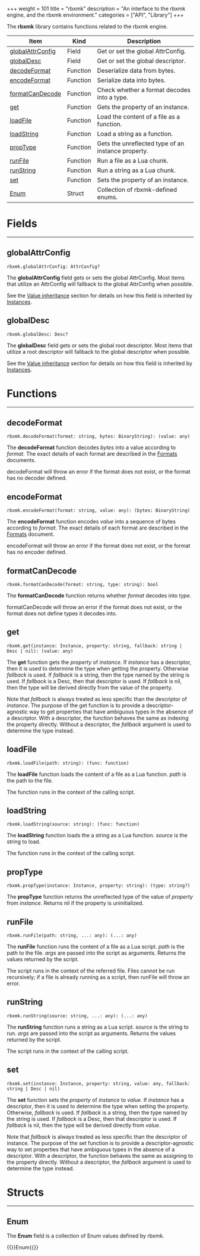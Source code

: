 +++
weight = 101
title = "rbxmk"
description = "An interface to the rbxmk engine, and the rbxmk environment."
categories = ["API", "Library"]
+++

The **rbxmk** library contains functions related to the rbxmk engine.

<div class="api-list one two">

| Item | Kind | Description |
| --- | --- | --- |
| [globalAttrConfig](#globalattrconfig) | Field | Get or set the global AttrConfig. |
| [globalDesc](#globaldesc) | Field | Get or set the global descriptor. |
| [decodeFormat](#decodeformat) | Function | Deserialize data from bytes. |
| [encodeFormat](#encodeformat) | Function | Serialize data into bytes. |
| [formatCanDecode](#formatcandecode) | Function | Check whether a format decodes into a type. |
| [get](#get) | Function | Gets the property of an instance. |
| [loadFile](#loadfile) | Function | Load the content of a file as a function. |
| [loadString](#loadstring) | Function | Load a string as a function. |
| [propType](#proptype) | Function | Gets the unreflected type of an instance property. |
| [runFile](#runfile) | Function | Run a file as a Lua chunk. |
| [runString](#runstring) | Function | Run a string as a Lua chunk. |
| [set](#set) | Function | Sets the property of an instance. |
| [Enum](enum) | Struct | Collection of rbxmk-defined enums. |

</div>

# Fields

----

## globalAttrConfig

 `rbxmk.globalAttrConfig: AttrConfig?`

The **globalAttrConfig** field gets or sets the global AttrConfig. Most
items that utilize an AttrConfig will fallback to the global AttrConfig when
possible.

See the [Value inheritance](README.md#user-content-value-inheritance)
section for details on how this field is inherited by [Instances](/api/types/Instance).

## globalDesc

 `rbxmk.globalDesc: Desc?`

The **globalDesc** field gets or sets the global root descriptor. Most
items that utilize a root descriptor will fallback to the global descriptor when
possible.

See the [Value inheritance](README.md#user-content-value-inheritance)
section for details on how this field is inherited by [Instances](/api/types/Instance).

# Functions

----

## decodeFormat

 `rbxmk.decodeFormat(format: string, bytes: BinaryString): (value: any)`

The **decodeFormat** function decodes *bytes* into a value according
to *format*. The exact details of each format are described in the [Formats](/api/formats) documents.

decodeFormat will throw an error if the format does not exist, or the format
has no decoder defined.

## encodeFormat

 `rbxmk.encodeFormat(format: string, value: any): (bytes: BinaryString)`

The **encodeFormat** function encodes *value* into a sequence of
bytes according to *format*. The exact details of each format are described
in the [Formats](/api/formats) document.

encodeFormat will throw an error if the format does not exist, or the format
has no encoder defined.

## formatCanDecode

 `rbxmk.formatCanDecode(format: string, type: string): bool`

The **formatCanDecode** function returns whether *format* decodes
into *type*.

formatCanDecode will throw an error if the format does not exist, or the
format does not define types it decodes into.

## get

 `rbxmk.get(instance: Instance, property: string, fallback: string | Desc | nil): (value: any)`

The **get** function gets the *property* of *instance*. If
*instance* has a descriptor, then it is used to determine the type when
getting the property. Otherwise *fallback* is used. If *fallback* is a
string, then the type named by the string is used. If *fallback* is a Desc,
then that descriptor is used. If *fallback* is nil, then the type will be
derived directly from the value of the property.

Note that *fallback* is always treated as less specific than the
descriptor of *instance*. The purpose of the get function is to provide a
descriptor-agnostic way to get properties that have ambiguous types in the
absence of a descriptor. With a descriptor, the function behaves the same as
indexing the property directly. Without a descriptor, the *fallback*
argument is used to determine the type instead.

## loadFile

 `rbxmk.loadFile(path: string): (func: function)`

The **loadFile** function loads the content of a file as a Lua function.
*path* is the path to the file.

The function runs in the context of the calling script.

## loadString

 `rbxmk.loadString(source: string): (func: function)`

The **loadString** function loads the a string as a Lua function.
*source* is the string to load.

The function runs in the context of the calling script.

## propType

 `rbxmk.propType(instance: Instance, property: string): (type: string?)`

The **propType** function returns the unreflected type of the value of
*property* from *instance*. Returns nil if the property is
uninitialized.

## runFile

 `rbxmk.runFile(path: string, ...: any): (...: any)`

The **runFile** function runs the content of a file as a Lua script.
*path* is the path to the file. *args* are passed into the script as
arguments. Returns the values returned by the script.

The script runs in the context of the referred file. Files cannot be run
recursively; if a file is already running as a script, then runFile will throw
an error.

## runString

 `rbxmk.runString(source: string, ...: any): (...: any)`

The **runString** function runs a string as a Lua script. *source* is
the string to run. *args* are passed into the script as arguments. Returns
the values returned by the script.

The script runs in the context of the calling script.

## set

 `rbxmk.set(instance: Instance, property: string, value: any, fallback: string | Desc | nil)`

The **set** function sets the *property* of *instance* to
*value*. If *instance* has a descriptor, then it is used to determine
the type when setting the property. Otherwise, *fallback* is used. If
*fallback* is a string, then the type named by the string is used. If
*fallback* is a Desc, then that descriptor is used. If *fallback* is
nil, then the type will be derived directly from *value*.

Note that *fallback* is always treated as less specific than the
descriptor of instance. The purpose of the set function is to provide a
descriptor-agnostic way to set properties that have ambiguous types in the
absence of a descriptor. With a descriptor, the function behaves the same as
assigning to the property directly. Without a descriptor, the *fallback*
argument is used to determine the type instead.

# Structs

----

## Enum

The **Enum** field is a collection of Enum values defined by rbxmk.

{{<goto page="Enum">}}Enum{{</goto>}}